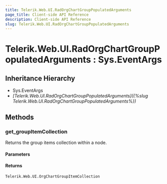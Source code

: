 ```yaml
---
title: Telerik.Web.UI.RadOrgChartGroupPopulatedArguments
page_title: Client-side API Reference
description: Client-side API Reference
slug: Telerik.Web.UI.RadOrgChartGroupPopulatedArguments
---
```


# Telerik.Web.UI.RadOrgChartGroupPopulatedArguments : Sys.EventArgs 

## Inheritance Hierarchy

* Sys.EventArgs
* *[Telerik.Web.UI.RadOrgChartGroupPopulatedArguments]({%slug Telerik.Web.UI.RadOrgChartGroupPopulatedArguments%})*

## Methods

### get_groupItemCollection

Returns the group items collection within a node. 

#### Parameters

#### Returns

`Telerik.Web.UI.OrgChartGroupItemCollection` 